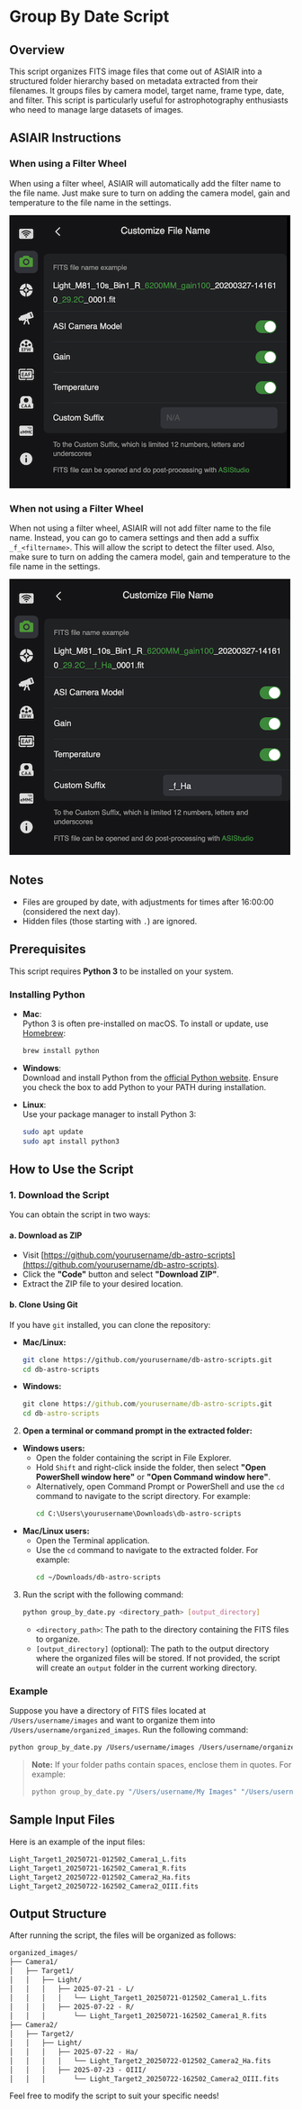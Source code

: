 # Group By Date Script

## Overview

This script organizes FITS image files that come out of ASIAIR into a structured folder hierarchy based on metadata extracted from their filenames. It groups files by camera model, target name, frame type, date, and filter. This script is particularly useful for astrophotography enthusiasts who need to manage large datasets of images.

## ASIAIR Instructions

### When using a Filter Wheel

When using a filter wheel, ASIAIR will automatically add the filter name to the file name. Just make sure to turn on adding the camera model, gain and temperature to the file name in the settings.

<img src="images/with_filter_wheel.png" alt="Screenshot of ASIAIR camera setting using the filter wheel" width="500" />

### When not using a Filter Wheel

When not using a filter wheel, ASIAIR will not add filter name to the file name. Instead, you can go to camera settings and then add a suffix `_f_<filtername>`. This will allow the script to detect the filter used. Also, make sure to turn on adding the camera model, gain and temperature to the file name in the settings.

<img src="images/without_filter_wheel.png" alt="Screenshot of ASIAIR camera setting when not using the filter wheel" width="500" />

## Notes

- Files are grouped by date, with adjustments for times after 16:00:00 (considered the next day).
- Hidden files (those starting with `.`) are ignored.

## Prerequisites

This script requires **Python 3** to be installed on your system.

### Installing Python

- **Mac**:  
  Python 3 is often pre-installed on macOS. To install or update, use [Homebrew](https://brew.sh/):

  ```bash
  brew install python
  ```

- **Windows**:  
  Download and install Python from the [official Python website](https://www.python.org/downloads/). Ensure you check the box to add Python to your PATH during installation.

- **Linux**:  
  Use your package manager to install Python 3:
  ```bash
  sudo apt update
  sudo apt install python3
  ```

## How to Use the Script

### 1. Download the Script

You can obtain the script in two ways:

#### a. Download as ZIP

- Visit [https://github.com/yourusername/db-astro-scripts](https://github.com/yourusername/db-astro-scripts).
- Click the **"Code"** button and select **"Download ZIP"**.
- Extract the ZIP file to your desired location.

#### b. Clone Using Git

If you have `git` installed, you can clone the repository:

- **Mac/Linux:**

  ```bash
  git clone https://github.com/yourusername/db-astro-scripts.git
  cd db-astro-scripts
  ```

- **Windows:**
  ```cmd
  git clone https://github.com/yourusername/db-astro-scripts.git
  cd db-astro-scripts
  ```

2. **Open a terminal or command prompt in the extracted folder:**

- **Windows users:**
  - Open the folder containing the script in File Explorer.
  - Hold `Shift` and right-click inside the folder, then select **"Open PowerShell window here"** or **"Open Command window here"**.
  - Alternatively, open Command Prompt or PowerShell and use the `cd` command to navigate to the script directory. For example:
    ```cmd
    cd C:\Users\yourusername\Downloads\db-astro-scripts
    ```
- **Mac/Linux users:**
  - Open the Terminal application.
  - Use the `cd` command to navigate to the extracted folder. For example:
    ```bash
    cd ~/Downloads/db-astro-scripts
    ```

3. Run the script with the following command:
   ```bash
   python group_by_date.py <directory_path> [output_directory]
   ```
   - `<directory_path>`: The path to the directory containing the FITS files to organize.
   - `[output_directory]` (optional): The path to the output directory where the organized files will be stored. If not provided, the script will create an `output` folder in the current working directory.

### Example

Suppose you have a directory of FITS files located at `/Users/username/images` and want to organize them into `/Users/username/organized_images`. Run the following command:

```bash
python group_by_date.py /Users/username/images /Users/username/organized_images
```

> **Note:** If your folder paths contain spaces, enclose them in quotes. For example:
>
> ```bash
> python group_by_date.py "/Users/username/My Images" "/Users/username/organized images"
> ```

## Sample Input Files

Here is an example of the input files:

```
Light_Target1_20250721-012502_Camera1_L.fits
Light_Target1_20250721-162502_Camera1_R.fits
Light_Target2_20250722-012502_Camera2_Ha.fits
Light_Target2_20250722-162502_Camera2_OIII.fits
```

## Output Structure

After running the script, the files will be organized as follows:

```
organized_images/
├── Camera1/
│   ├── Target1/
│   │   ├── Light/
│   │   │   ├── 2025-07-21 - L/
│   │   │   │   └── Light_Target1_20250721-012502_Camera1_L.fits
│   │   │   ├── 2025-07-22 - R/
│   │   │       └── Light_Target1_20250721-162502_Camera1_R.fits
├── Camera2/
│   ├── Target2/
│   │   ├── Light/
│   │   │   ├── 2025-07-22 - Ha/
│   │   │   │   └── Light_Target2_20250722-012502_Camera2_Ha.fits
│   │   │   ├── 2025-07-23 - OIII/
│   │   │       └── Light_Target2_20250722-162502_Camera2_OIII.fits
```

Feel free to modify the script to suit your specific needs!
